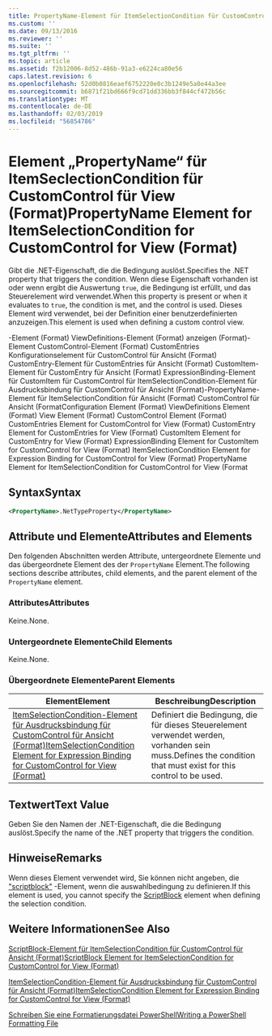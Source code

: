 ```yaml
---
title: PropertyName-Element für ItemSelectionCondition für CustomControl für Ansicht (Format) | Microsoft-Dokumentation
ms.custom: ''
ms.date: 09/13/2016
ms.reviewer: ''
ms.suite: ''
ms.tgt_pltfrm: ''
ms.topic: article
ms.assetid: f2b12006-8d52-486b-91a3-e6224ca80e56
caps.latest.revision: 6
ms.openlocfilehash: 52d0b0816eaef6752220e0c3b1249e5a0e44a3ee
ms.sourcegitcommit: b6871f21bd666f9cd71dd336bb3f844cf472b56c
ms.translationtype: MT
ms.contentlocale: de-DE
ms.lasthandoff: 02/03/2019
ms.locfileid: "56854786"
---
```

# <a name="propertyname-element-for-itemselectioncondition-for-customcontrol-for-view-format"></a><span data-ttu-id="1099a-102">Element „PropertyName“ für ItemSeclectionCondition für CustomControl für View (Format)</span><span class="sxs-lookup"><span data-stu-id="1099a-102">PropertyName Element for ItemSelectionCondition for CustomControl for View (Format)</span></span>

<span data-ttu-id="1099a-103">Gibt die .NET-Eigenschaft, die die Bedingung auslöst.</span><span class="sxs-lookup"><span data-stu-id="1099a-103">Specifies the .NET property that triggers the condition.</span></span> <span data-ttu-id="1099a-104">Wenn diese Eigenschaft vorhanden ist oder wenn ergibt die Auswertung `true`, die Bedingung ist erfüllt, und das Steuerelement wird verwendet.</span><span class="sxs-lookup"><span data-stu-id="1099a-104">When this property is present or when it evaluates to `true`, the condition is met, and the control is used.</span></span> <span data-ttu-id="1099a-105">Dieses Element wird verwendet, bei der Definition einer benutzerdefinierten anzuzeigen.</span><span class="sxs-lookup"><span data-stu-id="1099a-105">This element is used when defining a custom control view.</span></span>

<span data-ttu-id="1099a-106">-Element (Format) ViewDefinitions-Element (Format) anzeigen (Format)-Element CustomControl-Element (Format) CustomEntries Konfigurationselement für CustomControl für Ansicht (Format) CustomEntry-Element für CustomEntries für Ansicht (Format) CustomItem-Element für CustomEntry für Ansicht (Format) ExpressionBinding-Element für CustomItem für CustomControl für ItemSelectionCondition-Element für Ausdrucksbindung für CustomControl für Ansicht (Format)-PropertyName-Element für ItemSelectionCondition für Ansicht (Format) CustomControl für Ansicht (Format</span><span class="sxs-lookup"><span data-stu-id="1099a-106">Configuration Element (Format) ViewDefinitions Element (Format) View Element (Format) CustomControl Element (Format) CustomEntries Element for CustomControl for View (Format) CustomEntry Element for CustomEntries for View (Format) CustomItem Element for CustomEntry for View (Format) ExpressionBinding Element for CustomItem for CustomControl for View (Format) ItemSelectionCondition Element for Expression Binding for CustomControl for View (Format) PropertyName Element for ItemSelectionCondition for CustomControl for View (Format</span></span>

## <a name="syntax"></a><span data-ttu-id="1099a-107">Syntax</span><span class="sxs-lookup"><span data-stu-id="1099a-107">Syntax</span></span>

```xml
<PropertyName>.NetTypeProperty</PropertyName>
```

## <a name="attributes-and-elements"></a><span data-ttu-id="1099a-108">Attribute und Elemente</span><span class="sxs-lookup"><span data-stu-id="1099a-108">Attributes and Elements</span></span>

<span data-ttu-id="1099a-109">Den folgenden Abschnitten werden Attribute, untergeordnete Elemente und das übergeordnete Element des der `PropertyName` Element.</span><span class="sxs-lookup"><span data-stu-id="1099a-109">The following sections describe attributes, child elements, and the parent element of the `PropertyName` element.</span></span>

### <a name="attributes"></a><span data-ttu-id="1099a-110">Attributes</span><span class="sxs-lookup"><span data-stu-id="1099a-110">Attributes</span></span>

<span data-ttu-id="1099a-111">Keine.</span><span class="sxs-lookup"><span data-stu-id="1099a-111">None.</span></span>

### <a name="child-elements"></a><span data-ttu-id="1099a-112">Untergeordnete Elemente</span><span class="sxs-lookup"><span data-stu-id="1099a-112">Child Elements</span></span>

<span data-ttu-id="1099a-113">Keine.</span><span class="sxs-lookup"><span data-stu-id="1099a-113">None.</span></span>

### <a name="parent-elements"></a><span data-ttu-id="1099a-114">Übergeordnete Elemente</span><span class="sxs-lookup"><span data-stu-id="1099a-114">Parent Elements</span></span>

|<span data-ttu-id="1099a-115">Element</span><span class="sxs-lookup"><span data-stu-id="1099a-115">Element</span></span>|<span data-ttu-id="1099a-116">Beschreibung</span><span class="sxs-lookup"><span data-stu-id="1099a-116">Description</span></span>|
|-------------|-----------------|
|[<span data-ttu-id="1099a-117">ItemSelectionCondition-Element für Ausdrucksbindung für CustomControl für Ansicht (Format)</span><span class="sxs-lookup"><span data-stu-id="1099a-117">ItemSelectionCondition Element for Expression Binding for CustomControl for View (Format)</span></span>](./itemselectioncondition-element-for-expressionbinding-for-customcontrol-format.md)|<span data-ttu-id="1099a-118">Definiert die Bedingung, die für dieses Steuerelement verwendet werden, vorhanden sein muss.</span><span class="sxs-lookup"><span data-stu-id="1099a-118">Defines the condition that must exist for this control to be used.</span></span>|

## <a name="text-value"></a><span data-ttu-id="1099a-119">Textwert</span><span class="sxs-lookup"><span data-stu-id="1099a-119">Text Value</span></span>

<span data-ttu-id="1099a-120">Geben Sie den Namen der .NET-Eigenschaft, die die Bedingung auslöst.</span><span class="sxs-lookup"><span data-stu-id="1099a-120">Specify the name of the .NET property that triggers the condition.</span></span>

## <a name="remarks"></a><span data-ttu-id="1099a-121">Hinweise</span><span class="sxs-lookup"><span data-stu-id="1099a-121">Remarks</span></span>

<span data-ttu-id="1099a-122">Wenn dieses Element verwendet wird, Sie können nicht angeben, die ["scriptblock"](./scriptblock-element-for-itemselectioncondition-for-customcontrol-for-view-format.md) -Element, wenn die auswahlbedingung zu definieren.</span><span class="sxs-lookup"><span data-stu-id="1099a-122">If this element is used, you cannot specify the [ScriptBlock](./scriptblock-element-for-itemselectioncondition-for-customcontrol-for-view-format.md) element when defining the selection condition.</span></span>

## <a name="see-also"></a><span data-ttu-id="1099a-123">Weitere Informationen</span><span class="sxs-lookup"><span data-stu-id="1099a-123">See Also</span></span>

[<span data-ttu-id="1099a-124">ScriptBlock-Element für ItemSelectionCondition für CustomControl für Ansicht (Format)</span><span class="sxs-lookup"><span data-stu-id="1099a-124">ScriptBlock Element for ItemSelectionCondition for CustomControl for View (Format)</span></span>](./scriptblock-element-for-itemselectioncondition-for-customcontrol-for-view-format.md)

[<span data-ttu-id="1099a-125">ItemSelectionCondition-Element für Ausdrucksbindung für CustomControl für Ansicht (Format)</span><span class="sxs-lookup"><span data-stu-id="1099a-125">ItemSelectionCondition Element for Expression Binding for CustomControl for View (Format)</span></span>](./itemselectioncondition-element-for-expressionbinding-for-customcontrol-format.md)

[<span data-ttu-id="1099a-126">Schreiben Sie eine Formatierungsdatei PowerShell</span><span class="sxs-lookup"><span data-stu-id="1099a-126">Writing a PowerShell Formatting File</span></span>](./writing-a-powershell-formatting-file.md)
